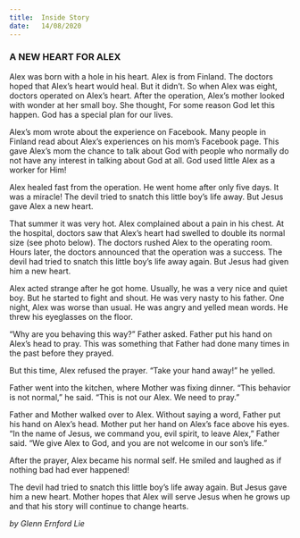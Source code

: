 ```yaml
---
title:  Inside Story
date:   14/08/2020
---
```


### A NEW HEART FOR ALEX

Alex was born with a hole in his heart. Alex is from Finland. The doctors hoped that Alex’s heart would heal. But it didn’t. So when Alex was eight, doctors operated on Alex’s heart. After the operation, Alex’s mother looked with wonder at her small boy. She thought, For some reason God let this happen. God has a special plan for our lives.

Alex’s mom wrote about the experience on Facebook. Many people in Finland read about Alex’s experiences on his mom’s Facebook page. This gave Alex’s mom the chance to talk about God with people who normally do not have any interest in talking about God at all. God used little Alex as a worker for Him!

Alex healed fast from the operation. He went home after only five days. It was a miracle! The devil tried to snatch this little boy’s life away. But Jesus gave Alex a new heart.

That summer it was very hot. Alex complained about a pain in his chest. At the hospital, doctors saw that Alex’s heart had swelled to double its normal size (see photo below). The doctors rushed Alex to the operating room. Hours later, the doctors announced that the operation was a success. The devil had tried to snatch this little boy’s life away again. But Jesus had given him a new heart.

Alex acted strange after he got home. Usually, he was a very nice and quiet boy. But he started to fight and shout. He was very nasty to his father. One night, Alex was worse than usual. He was angry and yelled mean words. He threw his eyeglasses on the floor.

“Why are you behaving this way?” Father asked. Father put his hand on Alex’s head to pray. This was something that Father had done many times in the past before they prayed.

But this time, Alex refused the prayer. “Take your hand away!” he yelled.

Father went into the kitchen, where Mother was fixing dinner. “This behavior is not normal,” he said. “This is not our Alex. We need to pray.”

Father and Mother walked over to Alex. Without saying a word, Father put his hand on Alex’s head. Mother put her hand on Alex’s face above his eyes. “In the name of Jesus, we command you, evil spirit, to leave Alex,” Father said. “We give Alex to God, and you are not welcome in our son’s life.”

After the prayer, Alex became his normal self. He smiled and laughed as if nothing bad had ever happened!

The devil had tried to snatch this little boy’s life away again. But Jesus gave him a new heart. Mother hopes that Alex will serve Jesus when he grows up and that his story will continue to change hearts.

_by Glenn Ernford Lie_
